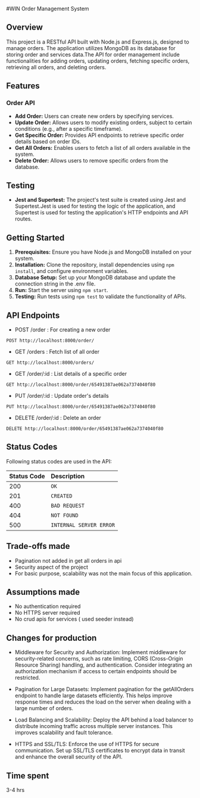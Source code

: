 #WIN Order Management System

## Overview

This project is a RESTful API built with Node.js and Express.js, designed to manage orders. The application utilizes MongoDB as its database for storing order and services data.The API for order management include functionalities for adding orders, updating orders, fetching specific orders, retrieving all orders, and deleting orders.

## Features

### Order API
- **Add Order:** Users can create new orders by specifying services.
- **Update Order:** Allows users to modify existing orders, subject to certain conditions (e.g., after a specific timeframe).
- **Get Specific Order:** Provides API endpoints to retrieve specific order details based on order IDs.
- **Get All Orders:** Enables users to fetch a list of all orders available in the system.
- **Delete Order:** Allows users to remove specific orders from the database.


## Testing
- **Jest and Supertest:** The project's test suite is created using Jest and Supertest.Jest is used for testing the logic of the application, and Supertest is used for testing the application's HTTP endpoints and API routes.

## Getting Started
1. **Prerequisites:** Ensure you have Node.js and MongoDB installed on your system.
2. **Installation:** Clone the repository, install dependencies using `npm install`, and configure environment variables.
3. **Database Setup:** Set up your MongoDB database and update the connection string in the .env file.
4. **Run:** Start the server using `npm start`.
5. **Testing:** Run tests using `npm test` to validate the functionality of APIs.


## API Endpoints ##
- POST /order : For creating a new order
```http
POST http://localhost:8000/order/
```

- GET /orders : Fetch list of all order
```http
GET http://localhost:8000/orders/
```

- GET /order/:id : List details of a specific order
```http
GET http://localhost:8000/order/65491387ae062a7374040f80 
```

- PUT /order/:id : Update order's details
```http
PUT http://localhost:8000/order/65491387ae062a7374040f80
```

- DELETE /order/:id : Delete an order
```http
DELETE http://localhost:8000/order/65491387ae062a7374040f80
```

## Status Codes

Following status codes are used in the API:

| Status Code | Description |
| :--- | :--- |
| 200 | `OK` |
| 201 | `CREATED` |
| 400 | `BAD REQUEST` |
| 404 | `NOT FOUND` |
| 500 | `INTERNAL SERVER ERROR` |

## Trade-offs made
  - Pagination not added in get all orders in api 
  - Security aspect of the project 
  - For basic purpose, scalability was not the main focus of this application.


## Assumptions made
  - No authentication required
  - No HTTPS server required
  - No crud apis for services ( used seeder instead)

## Changes for production

- Middleware for Security and Authorization: Implement middleware for security-related concerns, such as rate limiting, CORS (Cross-Origin Resource Sharing) handling, and authentication. Consider integrating an authorization mechanism if access to certain endpoints should be restricted.

- Pagination for Large Datasets: Implement pagination for the getAllOrders endpoint to handle large datasets efficiently. This helps improve response times and reduces the load on the server when dealing with a large number of orders.

- Load Balancing and Scalability: Deploy the API behind a load balancer to distribute incoming traffic across multiple server instances. This improves scalability and fault tolerance.

- HTTPS and SSL/TLS: Enforce the use of HTTPS for secure communication. Set up SSL/TLS certificates to encrypt data in transit and enhance the overall security of the API.


## Time spent 
3-4 hrs 
